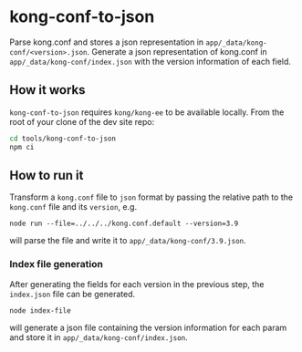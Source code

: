 # kong-conf-to-json

Parse kong.conf and stores a json representation in `app/_data/kong-conf/<version>.json`.
Generate a json representation of kong.conf in `app/_data/kong-conf/index.json` with the version information of each field.

## How it works

`kong-conf-to-json` requires `kong/kong-ee` to be available locally.
From the root of your clone of the dev site repo:

```bash
cd tools/kong-conf-to-json
npm ci
```

## How to run it

Transform a `kong.conf` file to `json` format by passing the relative path to the `kong.conf` file and its `version`, e.g.

`node run --file=../../../kong.conf.default --version=3.9`

will parse the file and write it to `app/_data/kong-conf/3.9.json`.


### Index file generation

After generating the fields for each version in the previous step, the `index.json` file can be generated.

`node index-file`

will generate a json file containing the version information for each param and store it in `app/_data/kong-conf/index.json`.